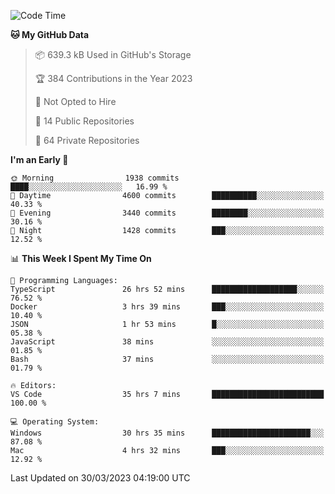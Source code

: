 <!--START_SECTION:waka-->
![Code Time](http://img.shields.io/badge/Code%20Time-3%2C861%20hrs%208%20mins-blue)

**🐱 My GitHub Data** 

> 📦 639.3 kB Used in GitHub's Storage 
 > 
> 🏆 384 Contributions in the Year 2023
 > 
> 🚫 Not Opted to Hire
 > 
> 📜 14 Public Repositories 
 > 
> 🔑 64 Private Repositories 
 > 
**I'm an Early 🐤** 

```text
🌞 Morning                1938 commits        ████░░░░░░░░░░░░░░░░░░░░░   16.99 % 
🌆 Daytime                4600 commits        ██████████░░░░░░░░░░░░░░░   40.33 % 
🌃 Evening                3440 commits        ████████░░░░░░░░░░░░░░░░░   30.16 % 
🌙 Night                  1428 commits        ███░░░░░░░░░░░░░░░░░░░░░░   12.52 % 
```


📊 **This Week I Spent My Time On** 

```text
💬 Programming Languages: 
TypeScript               26 hrs 52 mins      ███████████████████░░░░░░   76.52 % 
Docker                   3 hrs 39 mins       ███░░░░░░░░░░░░░░░░░░░░░░   10.40 % 
JSON                     1 hr 53 mins        █░░░░░░░░░░░░░░░░░░░░░░░░   05.38 % 
JavaScript               38 mins             ░░░░░░░░░░░░░░░░░░░░░░░░░   01.85 % 
Bash                     37 mins             ░░░░░░░░░░░░░░░░░░░░░░░░░   01.79 % 

🔥 Editors: 
VS Code                  35 hrs 7 mins       █████████████████████████   100.00 % 

💻 Operating System: 
Windows                  30 hrs 35 mins      ██████████████████████░░░   87.08 % 
Mac                      4 hrs 32 mins       ███░░░░░░░░░░░░░░░░░░░░░░   12.92 % 
```


 Last Updated on 30/03/2023 04:19:00 UTC
<!--END_SECTION:waka-->

